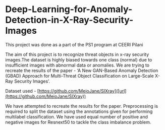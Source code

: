 # Deep-Learning-for-Anomaly-Detection-in-X-Ray-Security-Images
This project was done as a part of the PS1 program at CEERI Pilani


The aim of this project is to recognize threat objects in x-ray security images.The dataset is highly biased towards one class (normal) due to insufficient images with 
abnormal data or anomalies. We are trying to recreate the results of the paper - ‘A New GAN-Based Anomaly Detection (GBAD) Approach for Multi-Threat Object Classification on Large-Scale X-Ray Security Images’.

Dataset used - [https://github.com/MeioJane/SIXray]([url](https://github.com/MeioJane/SIXray))

We have attempted to recreate the results for the paper. Preprocessing is required to split the dataset using the annotations given for performing multilabel classification. We have used equal number of positive and negative images for Resnext50 to tackle the class imbalance problem. 

